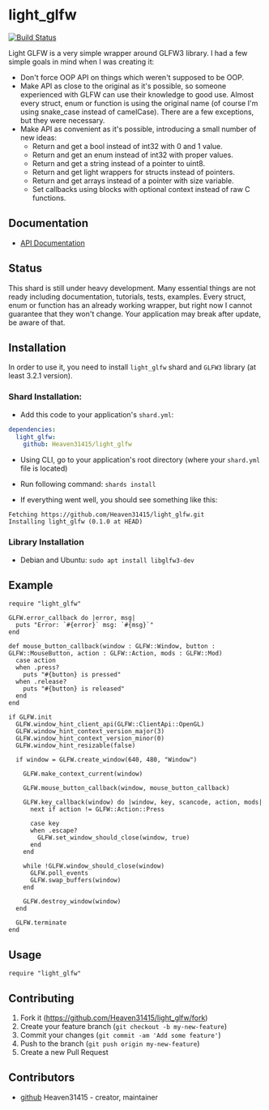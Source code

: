 # light_glfw

[![Build Status](https://travis-ci.org/Heaven31415/light_glfw.svg?branch=master)](https://travis-ci.org/Heaven31415/light_glfw)

Light GLFW is a very simple wrapper around GLFW3 library. I had a few simple goals in mind when I was creating it:
* Don't force OOP API on things which weren't supposed to be OOP.
* Make API as close to the original as it's possible, so someone experienced with GLFW can use their knowledge to good use.
Almost every struct, enum or function is using the original name (of course I'm using snake_case instead of camelCase). There are a few exceptions, but they were necessary.
* Make API as convenient as it's possible, introducing a small number of new ideas:
  - Return and get a bool instead of int32 with 0 and 1 value.
  - Return and get an enum instead of int32 with proper values.
  - Return and get a string instead of a pointer to uint8.
  - Return and get light wrappers for structs instead of pointers.
  - Return and get arrays instead of a pointer with size variable.
  - Set callbacks using blocks with optional context instead of raw C functions.

## Documentation

- [API Documentation](https://heaven31415.github.io/light_glfw/GLFW.html)

## Status

This shard is still under heavy development. Many essential things are not ready including documentation, tutorials, tests, examples. Every struct, enum or function has an already working wrapper, but right now I cannot guarantee that they won't change. Your application may break after update, be aware of that.

## Installation

In order to use it, you need to install `light_glfw` shard and `GLFW3` library (at least 3.2.1 version).

### Shard Installation:

- Add this code to your application's `shard.yml`:

```yaml
dependencies:
  light_glfw:
    github: Heaven31415/light_glfw
```

- Using CLI, go to your application's root directory (where your `shard.yml` file is located)

- Run following command: `shards install`

- If everything went well, you should see something like this:

```
Fetching https://github.com/Heaven31415/light_glfw.git
Installing light_glfw (0.1.0 at HEAD)
```

### Library Installation

- Debian and Ubuntu: `sudo apt install libglfw3-dev`

## Example
```crystal
require "light_glfw"

GLFW.error_callback do |error, msg|
  puts "Error: `#{error}` msg: `#{msg}`"
end

def mouse_button_callback(window : GLFW::Window, button : GLFW::MouseButton, action : GLFW::Action, mods : GLFW::Mod)
  case action
  when .press?
    puts "#{button} is pressed"
  when .release?
    puts "#{button} is released"
  end
end

if GLFW.init
  GLFW.window_hint_client_api(GLFW::ClientApi::OpenGL)
  GLFW.window_hint_context_version_major(3)
  GLFW.window_hint_context_version_minor(0)
  GLFW.window_hint_resizable(false)

  if window = GLFW.create_window(640, 480, "Window")

    GLFW.make_context_current(window)

    GLFW.mouse_button_callback(window, mouse_button_callback)

    GLFW.key_callback(window) do |window, key, scancode, action, mods|
      next if action != GLFW::Action::Press

      case key
      when .escape?
        GLFW.set_window_should_close(window, true)
      end
    end

    while !GLFW.window_should_close(window)
      GLFW.poll_events
      GLFW.swap_buffers(window)
    end
  
    GLFW.destroy_window(window)
  end

  GLFW.terminate
end
```

## Usage

```crystal
require "light_glfw"
```

## Contributing

1. Fork it (<https://github.com/Heaven31415/light_glfw/fork>)
2. Create your feature branch (`git checkout -b my-new-feature`)
3. Commit your changes (`git commit -am 'Add some feature'`)
4. Push to the branch (`git push origin my-new-feature`)
5. Create a new Pull Request

## Contributors

- [github](https://github.com/Heaven31415) Heaven31415 - creator, maintainer
